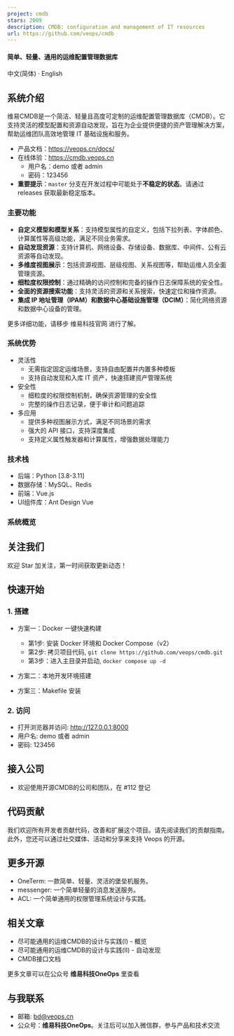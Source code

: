 ```yaml
---
project: cmdb
stars: 2009
description: CMDB: configuration and management of IT resources
url: https://github.com/veops/cmdb
---
```


#### 简单、轻量、通用的运维配置管理数据库

中文(简体) · English

系统介绍
----

维易CMDB是一个简洁、轻量且高度可定制的运维配置管理数据库（CMDB）。它支持灵活的模型配置和资源自动发现，旨在为企业提供便捷的资产管理解决方案，帮助运维团队高效地管理 IT 基础设施和服务。

-   产品文档：https://veops.cn/docs/
-   在线体验：https://cmdb.veops.cn
    -   用户名：demo 或者 admin
    -   密码：123456
-   **重要提示**：`master` 分支在开发过程中可能处于**不稳定的状态**。请通过 releases 获取最新稳定版本。

### 主要功能

-   **自定义模型和模型关系**：支持模型属性的自定义，包括下拉列表、字体颜色、计算属性等高级功能，满足不同业务需求。
-   **自动发现资源**：支持计算机、网络设备、存储设备、数据库、中间件、公有云资源等自动发现。
-   **多维度视图展示**：包括资源视图、层级视图、关系视图等，帮助运维人员全面管理资源。
-   **细粒度权限控制**：通过精确的访问控制和完备的操作日志保障系统的安全性。
-   **全面的资源搜索功能**：支持灵活的资源和关系搜索，快速定位和操作资源。
-   **集成 IP 地址管理（IPAM）和数据中心基础设施管理（DCIM）**：简化网络资源和数据中心设备的管理。

更多详细功能，请移步 维易科技官网 进行了解。

### 系统优势

-   灵活性
    -   无需指定固定运维场景，支持自由配置并内置多种模板
    -   支持自动发现和入库 IT 资产，快速搭建资产管理系统
-   安全性
    -   细粒度的权限控制机制，确保资源管理的安全性
    -   完整的操作日志记录，便于审计和问题追踪
-   多应用
    -   提供多种视图展示方式，满足不同场景的需求
    -   强大的 API 接口，支持深度集成
    -   支持定义属性触发器和计算属性，增强数据处理能力

### 技术栈

-   后端：Python \[3.8-3.11\]
-   数据存储：MySQL、Redis
-   前端：Vue.js
-   UI组件库：Ant Design Vue

### 系统概览

关注我们
----

欢迎 Star 加关注，第一时间获取更新动态！

快速开始
----

### 1\. 搭建

-   方案一：Docker 一键快速构建
    
    -   第1步: 安装 Docker 环境和 Docker Compose（v2）
    -   第2步: 拷贝项目代码, `git clone https://github.com/veops/cmdb.git`
    -   第3步：进入主目录并启动, `docker compose up -d`
-   方案二：本地开发环境搭建
    
-   方案三：Makefile 安装
    

### 2\. 访问

-   打开浏览器并访问: http://127.0.0.1:8000
-   用户名: demo 或者 admin
-   密码: 123456

接入公司
----

-   欢迎使用开源CMDB的公司和团队，在 #112 登记

代码贡献
----

我们欢迎所有开发者贡献代码，改善和扩展这个项目。请先阅读我们的贡献指南。此外，您还可以通过社交媒体、活动和分享来支持 Veops 的开源。

更多开源
----

-   OneTerm: 一款简单、轻量、灵活的堡垒机服务。
-   messenger: 一个简单轻量的消息发送服务。
-   ACL: 一个简单通用的权限管理系统设计与实践。

相关文章
----

-   尽可能通用的运维CMDB的设计与实践(Ⅰ) - 概览
-   尽可能通用的运维CMDB的设计与实践(ⅠⅠ) - 自动发现
-   CMDB接口文档

更多文章可以在公众号 **维易科技OneOps** 里查看

与我联系
----

-   邮箱: bd@veops.cn
-   公众号：**维易科技OneOps**。关注后可以加入微信群，参与产品和技术交流
